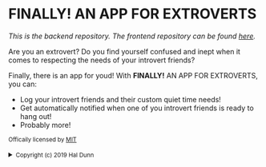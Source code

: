 # FINALLY! AN APP FOR EXTROVERTS

*This is the backend repository. The frontend repository can be found [here](https://github.com/halented/finally-frontend).*

Are you an extrovert? Do you find yourself confused and inept when it comes to respecting the needs of your introvert friends?

Finally, there is an app for youd! With **FINALLY!** AN APP FOR EXTROVERTS, you can:

* Log your introvert friends and their custom quiet time needs!
* Get automatically notified when one of you introvert friends is ready to hang out!
* Probably more!

<small>Officaily licensed by [MIT](https://choosealicense.com/licenses/mit/)</small>
<small><details><summary>Copyright (c) 2019 Hal Dunn </summary></small>

<small>Permission is hereby granted, free of charge, to any person obtaining a copy
of this software and associated documentation files (the "Software"), to deal
in the Software without restriction, including without limitation the rights
to use, copy, modify, merge, publish, distribute, sublicense, and/or sell
copies of the Software, and to permit persons to whom the Software is
furnished to do so, subject to the following conditions:

The above copyright notice and this permission notice shall be included in all
copies or substantial portions of the Software.

THE SOFTWARE IS PROVIDED "AS IS", WITHOUT WARRANTY OF ANY KIND, EXPRESS OR
IMPLIED, INCLUDING BUT NOT LIMITED TO THE WARRANTIES OF MERCHANTABILITY,
FITNESS FOR A PARTICULAR PURPOSE AND NONINFRINGEMENT. IN NO EVENT SHALL THE
AUTHORS OR COPYRIGHT HOLDERS BE LIABLE FOR ANY CLAIM, DAMAGES OR OTHER
LIABILITY, WHETHER IN AN ACTION OF CONTRACT, TORT OR OTHERWISE, ARISING FROM,
OUT OF OR IN CONNECTION WITH THE SOFTWARE OR THE USE OR OTHER DEALINGS IN THE
SOFTWARE.</small>

